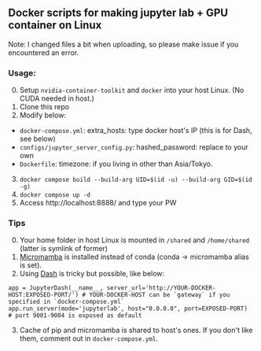 ## Docker scripts for making jupyter lab + GPU container on Linux

Note: I changed files a bit when uploading, so please make issue if you encountered an error.

### Usage:
0. Setup `nvidia-container-toolkit` and `docker` into your host Linux. (No CUDA needed in host.)
1. Clone this repo
2. Modify below:
  - `docker-compose.yml`: extra_hosts: type docker host's IP (this is for Dash, see below)
  - `configs/jupyter_server_config.py`: hashed_password: replace to your own
  - `Dockerfile`: timezone: if you living in other than Asia/Tokyo.
3. `docker compose build --build-arg UID=$(id -u) --build-arg GID=$(id -g)`
3. `docker compose up -d`
4. Access http://localhost:8888/ and type your PW

### Tips
0. Your home folder in host Linux is mounted in `/shared` and `/home/shared` (latter is symlink of former)
1. [Micromamba](https://github.com/mamba-org/mamba) is installed instead of conda (conda -> micromamba alias is set).
2. Using [Dash](https://dash.plotly.com/) is tricky but possible, like below:
```
app = JupyterDash(__name__, server_url='http://YOUR-DOCKER-HOST:EXPOSED-PORT/') # YOUR-DOCKER-HOST can be `gateway` if you specified in `docker-compose.yml`
app.run_server(mode='jupyterlab', host="0.0.0.0", port=EXPOSED-PORT)
# port 9001-9004 is exposed as default
```
3. Cache of pip and micromamba is shared to host's ones. If you don't like them, comment out in `docker-compose.yml`.
